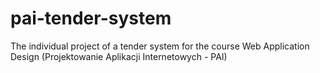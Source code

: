 # pai-tender-system
The individual project of a tender system for the course Web Application Design (Projektowanie Aplikacji Internetowych - PAI)
